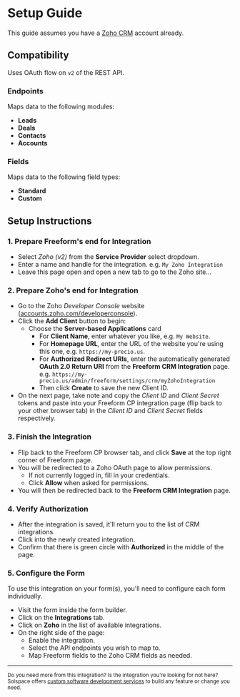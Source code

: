 # Setup Guide

This guide assumes you have a [Zoho CRM](https://www.zoho.com/crm/) account already.

## Compatibility

Uses OAuth flow on `v2` of the REST API.

### Endpoints
Maps data to the following modules:

- **Leads**
- **Deals**
- **Contacts**
- **Accounts**

### Fields
Maps data to the following field types:

- **Standard**
- **Custom**

## Setup Instructions

### 1. Prepare Freeform's end for Integration

- Select *Zoho (v2)* from the **Service Provider** select dropdown.
- Enter a name and handle for the integration. e.g. `My Zoho Integration`
- Leave this page open and open a new tab to go to the Zoho site...

### 2. Prepare Zoho's end for Integration

- Go to the Zoho *Developer Console* website ([accounts.zoho.com/developerconsole](https://accounts.zoho.com/developerconsole)).
- Click the **Add Client** button to begin:
  - Choose the **Server-based Applications** card
    - For **Client Name**, enter whatever you like, e.g. `My Website`.
    - For **Homepage URL**, enter the URL of the website you're using this one, e.g. `https://my-precio.us`.
    - For **Authorized Redirect URIs**, enter the automatically generated **OAuth 2.0 Return URI** from the **Freeform CRM Integration** page. e.g. `https://my-precio.us/admin/freeform/settings/crm/myZohoIntegration`
    - Then click **Create** to save the new Client ID.
- On the next page, take note and copy the *Client ID* and *Client Secret* tokens and paste into your Freeform CP integration page (flip back to your other browser tab) in the *Client ID* and *Client Secret* fields respectively.

### 3. Finish the Integration

- Flip back to the Freeform CP browser tab, and click **Save** at the top right corner of Freeform page.
- You will be redirected to a Zoho OAuth page to allow permissions.
    - If not currently logged in, fill in your credentials.
    - Click **Allow** when asked for permissions.
- You will then be redirected back to the **Freeform CRM Integration** page.

### 4. Verify Authorization

- After the integration is saved, it'll return you to the list of CRM integrations.
- Click into the newly created integration.
- Confirm that there is green circle with **Authorized** in the middle of the page.

### 5. Configure the Form

To use this integration on your form(s), you'll need to configure each form individually.

- Visit the form inside the form builder.
- Click on the **Integrations** tab.
- Click on **Zoho** in the list of available integrations.
- On the right side of the page:
    - Enable the integration.
    - Select the API endpoints you wish to map to.
    - Map Freeform fields to the Zoho CRM fields as needed.

---

<small>Do you need more from this integration? Is the integration you're looking for not here? Solspace offers [custom software development services](https://docs.solspace.com/support/premium/) to build any feature or change you need.</small>